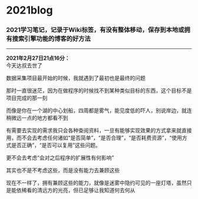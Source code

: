 # 2021blog

### 2021学习笔记，记录于Wiki标签，有没有整体移动，保存到本地或拥有搜索引擎功能的博客的好方法
***
**2021年2月27日21点16分：**  
今天达叔去世了

数据采集项目最开始的时候，我就遇到了最初也是最终的问题 

那时一直很迷茫，因为在做程序的时候找不到某种类似目标的东西，这个目标不是项目完成的那一刻  

而像是你在一个湖的中心划船，四周都是雾气，能见度低的吓人，别说岸边，就连稍微远一点的地方都看不到  

有需要去实现的需求我只会各种查阅资料，一旦有能够实现效果的方式拿来就直接用，而不会去考虑任何诸如“是否简单”，“是否合理”，“是否耗费资源”，“使用方式是否正确”，“是否可以复用”这些问题。

更不会去考虑“会对之后程序的扩展性有何影响”  

其实也不是不考虑这些，而是没有能力去兼顾这些  

现在不一样了，拥有兼顾这些的能力，就像是迷雾中隐约可见的一座灯塔，虽然只是能依稀看的清远方的光亮，但已足够让我知道何去何从

